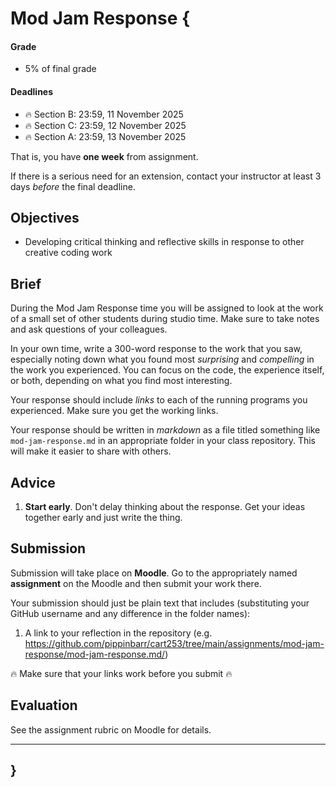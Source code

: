 # Mod Jam Response {

#### Grade

- 5% of final grade

#### Deadlines

- 🔥 Section B: 23:59, 11 November 2025
- 🔥 Section C: 23:59, 12 November 2025
- 🔥 Section A: 23:59, 13 November 2025

That is, you have **one week** from assignment.

If there is a serious need for an extension, contact your instructor at least 3 days *before* the final deadline.

## Objectives

- Developing critical thinking and reflective skills in response to other creative coding work

## Brief

During the Mod Jam Response time you will be assigned to look at the work of a small set of other students during studio time. Make sure to take notes and ask questions of your colleagues.

In your own time, write a 300-word response to the work that you saw, especially noting down what you found most *surprising* and *compelling* in the work you experienced. You can focus on the code, the experience itself, or both, depending on what you find most interesting.

Your response should include *links* to each of the running programs you experienced. Make sure you get the working links.

Your response should be written in *markdown* as a file titled something like `mod-jam-response.md` in an appropriate folder in your class repository. This will make it easier to share with others.

## Advice

1. **Start early**. Don't delay thinking about the response. Get your ideas together early and just write the thing.

## Submission

Submission will take place on **Moodle**. Go to the appropriately named **assignment** on the Moodle and then submit your work there.

Your submission should just be plain text that includes (substituting your GitHub username and any difference in the folder names):

1. A link to your reflection in the repository (e.g. <https://github.com/pippinbarr/cart253/tree/main/assignments/mod-jam-response/mod-jam-response.md/>)

🔥 Make sure that your links work before you submit 🔥

## Evaluation

See the assignment rubric on Moodle for details.

---

## }